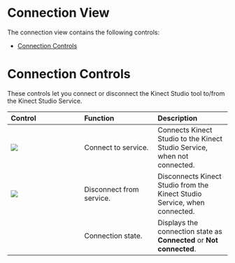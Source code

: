 Connection View  
===============  

The connection view contains the following controls:  

-   [Connection Controls](#ID4EV)  

<span id="ID4EV"></span>

Connection Controls  
===================  

These controls let you connect or disconnect the Kinect Studio tool to/from the Kinect Studio Service.  

<table>
<colgroup>
<col width="33%" />
<col width="33%" />
<col width="33%" />
</colgroup>
<thead>
<tr class="header">
<th align="left">Control</th>
<th align="left">Function</th>
<th align="left">Description</th>
</tr>
</thead>
<tbody>
<tr class="odd">
<td align="left"><img src="../../../../resources/k4w_kinectstudio_ConnectToService.png" /></td>
<td align="left">Connect to service.</td>
<td align="left">Connects Kinect Studio to the Kinect Studio Service, when not connected.</td>
</tr>
<tr class="even">
<td align="left"><img src="../../../../resources/k4w_kinectstudio_DisconnectFromService.png" /></td>
<td align="left">Disconnect from service.</td>
<td align="left">Disconnects Kinect Studio from the Kinect Studio Service, when connected.</td>
</tr>
<tr class="odd">
<td align="left"></td>
<td align="left">Connection state.</td>
<td align="left">Displays the connection state as <strong>Connected</strong> or <strong>Not connected</strong>.</td>
</tr>
</tbody>
</table>



<!--Please do not edit the data in the comment block below.-->
<!--
TOCTitle : Connection View
RLTitle : Connection View
KeywordA : O:Microsoft.Kinect.tools.k4w_natural_input_tools_KinectStudio_connectionview
KeywordA : 2a3aebfb-844d-62c6-ff6e-fda9ed16a9d4
KeywordK : Connection View
KeywordK : Kinect Studio, playing data
KeywordK : XEF files, connecting
AssetID : 2a3aebfb-844d-62c6-ff6e-fda9ed16a9d4
Locale : en-us
CommunityContent : 1
TopicType : kbOrient
DocSet : K4Wv2
ProjType : K4Wv2Proj
Technology : Kinect for Windows
Product : Kinect for Windows SDK v2
productversion : 20
-->
